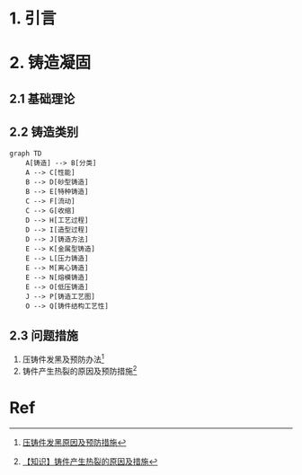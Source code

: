 # 1. 引言 

# 2. 铸造凝固
## 2.1 基础理论 

## 2.2 铸造类别 
```mermaid
graph TD
    A[铸造] --> B[分类]
    A --> C[性能]
    B --> D[砂型铸造]
    B --> E[特种铸造]
    C --> F[流动]
    C --> G[收缩]
    D --> H[工艺过程]
    D --> I[造型过程]
    D --> J[铸造方法]
    E --> K[金属型铸造]
    E --> L[压力铸造]
    E --> M[离心铸造]
    E --> N[熔模铸造]
    E --> O[低压铸造]
    J --> P[铸造工艺图]
    O --> Q[铸件结构工艺性]
```



## 2.3 问题措施 
1. 压铸件发黑及预防办法[^1]
2. 铸件产生热裂的原因及预防措施[^2]

# Ref 

[^1]: [压铸件发黑原因及预防措施](https://mp.weixin.qq.com/s/YJAUdv__e_JOFKIh-iScVw)

[^2]: [【知识】铸件产生热裂的原因及措施](https://mp.weixin.qq.com/s/9wWQ9Rl4BoIQ4U5vOi8vZA)
